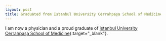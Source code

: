 ```yaml
---
layout: post
title: Graduated from Istanbul University Cerrahpaşa School of Medicine
---
```

I am now a physician and a proud graduate of [Istanbul University Cerrahpaşa School of Medicine](https://www.istanbulc.edu.tr/en/){:target="_blank"}.
